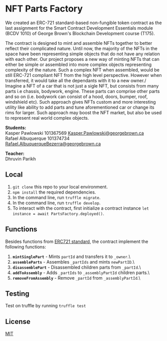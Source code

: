 # NFT Parts Factory

We created an ERC-721 standard-based non-fungible token contract as the last assignment for the Smart Contract Development Essentials module (BCDV 1010) of George Brown's Blockchain Development course (T175).

The contract is designed to mint and assemble NFTs together to better reflect their complicated nature. Until now, the majority of the NFTs in the space have been representing simple objects that do not have any relation with each other. Our project proposes a new way of minting NFTs that can either be simple or assembled into more complex objects representing complexity of the nature. Such a complex NFT when assembled, would be still ERC-721 compliant NFT from the high level perspective. However when transferred, it would take all the dependants with it to a new owner./
Imagine a NFT of a car that is not just a sigle NFT, but consists from many parts i.e chassis, bodywork, engine. These parts can comprise other parts and so on (i.e. bodywork can consist of a hood, doors, bumper, roof, windshield etc). Such approach gives NFTs custom and more interesting utility like ability to add parts and tune aforementioned car or change its rims for larger. Such approach may boost the NFT market, but also be used to represent real world complex objects.

**Students:**\
Kasper Pawlowski 101367569 Kasper.Pawlowski@georgebrown.ca\
Rafael Albuquerque 101374734 Rafael.AlbuquerqueBezerra@georgebrown.ca

**Teacher:**\
Dhruvin Parikh

## Local

1. `git clone` this repo to your local environment.
2. `npm install` the required dependencies.
3. In the command line, run `truffle migrate`.
4. In the command line, run `truffle develop`.
5. To interact with the contract, first initialize a contract instance `let instance = await PartsFactory.deployed()`.

## Functions 
Besides functions from [ERC721 standard](https://eips.ethereum.org/EIPS/eip-721), the contract implement the following functions: 

1. **`mintSinglePart`** - Mints `partId` and transfers it to `_owner`.\
1. **`assembleParts`** - Assembles `_partIds` and mints `newPartID`.\
1. **`disassemblePart`** - Disassembled children parts from `_partId`.\
1. **`addToAssembly`** - Adds `_partIds` to `_assemblyPartId` children parts.\
1. **`removeFromAssembly`** - Remove `_partId` from `_assemblyPartId`.\ 


## Testing
Test on truffle by running `truffle test`


## License
[MIT](https://choosealicense.com/licenses/mit/)